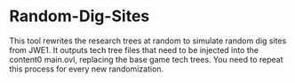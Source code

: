 # Random-Dig-Sites
 This tool rewrites the research trees at random to simulate random dig sites from JWE1. It outputs tech tree files that need to be injected into the content0 main.ovl, replacing the base game tech trees. You need to repeat this process for every new randomization. 
